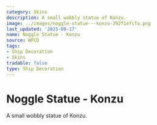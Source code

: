 ```yaml
---
category: Skins
description: A small wobbly statue of Konzu.
image: ../images/noggle-statue---konzu-392f1efcfa.png
last_updated: '2025-09-17'
name: Noggle Statue - Konzu
source: WFCD
tags:
- Ship Decoration
- Skins
tradable: false
type: Ship Decoration
---
```


# Noggle Statue - Konzu

A small wobbly statue of Konzu.

